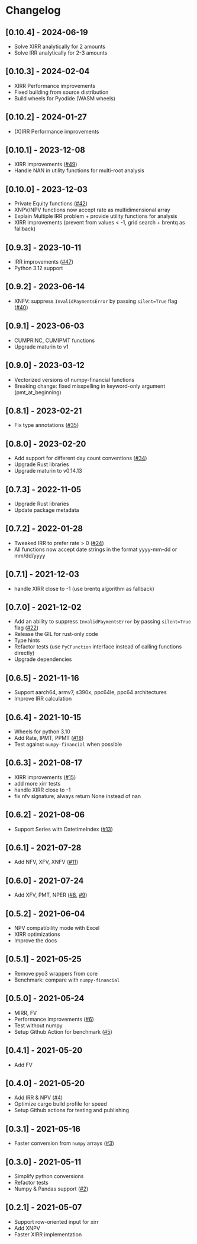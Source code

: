 # Changelog

## [0.10.4] - 2024-06-19

- Solve XIRR analytically for 2 amounts
- Solve IRR analytically for 2-3 amounts

## [0.10.3] - 2024-02-04

- XIRR Performance improvements
- Fixed building from source distribution
- Build wheels for Pyodide (WASM wheels)

## [0.10.2] - 2024-01-27

- (X)IRR Performance improvements

## [0.10.1] - 2023-12-08

- XIRR improvements ([#49](https://github.com/Anexen/pyxirr/pull/49))
- Handle NAN in utility functions for multi-root analysis

## [0.10.0] - 2023-12-03

- Private Equity functions ([#42](https://github.com/Anexen/pyxirr/issues/42))
- XNPV/NPV functions now accept rate as multidimensional array
- Explain Multiple IRR problem + provide utility functions for analysis
- XIRR improvements (prevent from values < -1, grid search + brentq as fallback)

## [0.9.3] - 2023-10-11

- IRR improvements ([#47](https://github.com/Anexen/pyxirr/pull/47))
- Python 3.12 support

## [0.9.2] - 2023-06-14

- XNFV: suppress `InvalidPaymentsError` by passing `silent=True` flag ([#40](https://github.com/Anexen/pyxirr/issues/40))

## [0.9.1] - 2023-06-03

- CUMPRINC, CUMIPMT functions
- Upgrade maturin to v1

## [0.9.0] - 2023-03-12

- Vectorized versions of numpy-financial functions
- Breaking change: fixed misspelling in keyword-only argument (pmt_at_beginning)

## [0.8.1] - 2023-02-21

- Fix type annotations ([#35](https://github.com/Anexen/pyxirr/issues/35))

## [0.8.0] - 2023-02-20

- Add support for different day count conventions ([#34](https://github.com/Anexen/pyxirr/pull/34))
- Upgrade Rust libraries
- Upgrade maturin to v0.14.13

## [0.7.3] - 2022-11-05

- Upgrade Rust libraries
- Update package metadata

## [0.7.2] - 2022-01-28

- Tweaked IRR to prefer rate > 0 ([#24](https://github.com/Anexen/pyxirr/issues/24))
- All functions now accept date strings in the format yyyy-mm-dd or mm/dd/yyyy

## [0.7.1] - 2021-12-03

- handle XIRR close to -1 (use brentq algorithm as fallback)

## [0.7.0] - 2021-12-02

- Add an ability to suppress `InvalidPaymentsError` by passing `silent=True` flag ([#22](https://github.com/Anexen/pyxirr/issues/22))
- Release the GIL for rust-only code
- Type hints
- Refactor tests (use `PyCFunction` interface instead of calling functions directly)
- Upgrade dependencies

## [0.6.5] - 2021-11-16

- Support aarch64, armv7, s390x, ppc64le, ppc64 architectures
- Improve IRR calculation

## [0.6.4] - 2021-10-15

- Wheels for python 3.10
- Add Rate, IPMT, PPMT ([#18](https://github.com/Anexen/pyxirr/pull/18))
- Test against `numpy-financial` when possible

## [0.6.3] - 2021-08-17

- XIRR improvements ([#15](https://github.com/Anexen/pyxirr/pull/15))
- add more xirr tests
- handle XIRR close to -1
- fix nfv signature; always return None instead of nan

## [0.6.2] - 2021-08-06

- Support Series with DatetimeIndex ([#13](https://github.com/Anexen/pyxirr/pull/13))

## [0.6.1] - 2021-07-28

- Add NFV, XFV, XNFV ([#11](https://github.com/Anexen/pyxirr/pull/11))

## [0.6.0] - 2021-07-24

- Add XFV, PMT, NPER ([#8](https://github.com/Anexen/pyxirr/pull/8), [#9](https://github.com/Anexen/pyxirr/pull/9))

## [0.5.2] - 2021-06-04

- NPV compatibility mode with Excel
- XIRR optimizations
- Improve the docs

## [0.5.1] - 2021-05-25

- Remove pyo3 wrappers from core
- Benchmark: compare with `numpy-financial`

## [0.5.0] - 2021-05-24

- MIRR, FV
- Performance improvements ([#6](https://github.com/Anexen/pyxirr/pull/6))
- Test without numpy
- Setup Github Action for benchmark ([#5](https://github.com/Anexen/pyxirr/pull/5))

## [0.4.1] - 2021-05-20

- Add FV

## [0.4.0] - 2021-05-20

- Add IRR & NPV ([#4](https://github.com/Anexen/pyxirr/pull/4))
- Optimize cargo build profile for speed
- Setup Github actions for testing and publishing

## [0.3.1] - 2021-05-16

- Faster conversion from `numpy` arrays ([#3](https://github.com/Anexen/pyxirr/pull/3))

## [0.3.0] - 2021-05-11

- Simplify python conversions
- Refactor tests
- Numpy & Pandas support ([#2](https://github.com/Anexen/pyxirr/pull/2))

## [0.2.1] - 2021-05-07

- Support row-oriented input for xirr
- Add XNPV
- Faster XIRR implementation
